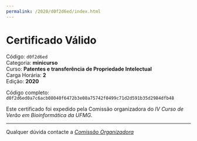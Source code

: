```yaml
---
permalink: /2020/d0f2d6ed/index.html
---
```


# Certificado Válido

Código: `d0f2d6ed`<br>
Categoria: **minicurso**<br>
Curso: **Patentes e transferência de Propriedade Intelectual**<br>
Carga Horária: **2**<br>
Edição: **2020**<br>


Código completo: `d0f2d6ed0a7c6acb08040f6472b3e08a75742f0499c71d2d591b35d2984dfb48`


Este certificado foi expedido pela Comissão organizadora do *IV Curso de Verão em Bioinformática da UFMG*.

----

Qualquer dúvida contacte a [_Comissão Organizadora_](<mailto:cursobioinfoufmg@gmail.com$subject=[Certificados]>)


